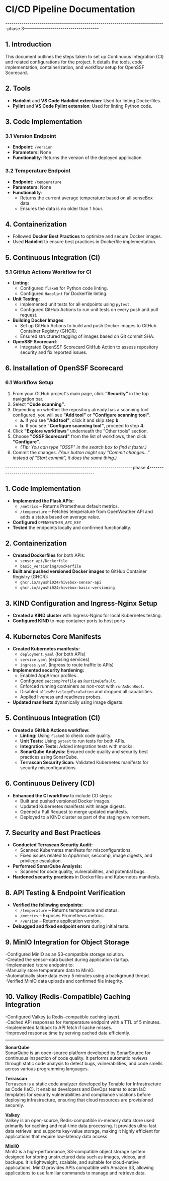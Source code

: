 # CI/CD Pipeline Documentation
-------------------------------------------------------------------------------phase 3-------------------------------------
## 1. Introduction
This document outlines the steps taken to set up Continuous Integration (CI) and related configurations for the project. It details the tools, code implementation, containerization, and workflow setup for OpenSSF Scorecard.

## 2. Tools
- **Hadolint** and **VS Code Hadolint extension**: Used for linting Dockerfiles.
- **Pylint** and **VS Code Pylint extension**: Used for linting Python code.

## 3. Code Implementation

### 3.1 Version Endpoint
- **Endpoint**: `/version`
- **Parameters**: None
- **Functionality**: Returns the version of the deployed application.

### 3.2 Temperature Endpoint
- **Endpoint**: `/temperature`
- **Parameters**: None
- **Functionality**:
  - Returns the current average temperature based on all senseBox data.
  - Ensures the data is no older than 1 hour.

## 4. Containerization
- Followed **Docker Best Practices** to optimize and secure Docker images.
- Used **Hadolint** to ensure best practices in Dockerfile implementation.

## 5. Continuous Integration (CI)
### 5.1 GitHub Actions Workflow for CI
- **Linting**:
  - Configured `flake8` for Python code linting.
  - Configured `Hadolint` for Dockerfile linting.
- **Unit Testing**:
  - Implemented unit tests for all endpoints using `pytest`.
  - Configured GitHub Actions to run unit tests on every push and pull request.
- **Building Docker Images**:
  - Set up GitHub Actions to build and push Docker images to GitHub Container Registry (GHCR).
  - Ensured structured tagging of images based on Git commit SHA.
- **OpenSSF Scorecard**:
  - Integrated OpenSSF Scorecard GitHub Action to assess repository security and fix reported issues.

## 6. Installation of OpenSSF Scorecard
### 6.1 Workflow Setup
1. From your GitHub project's main page, click **“Security”** in the top navigation bar.
2. Select **“Code scanning”**.
3. Depending on whether the repository already has a scanning tool configured, you will see **"Add tool"** or **"Configure scanning tool"**.
   - **a.** If you see **"Add tool"**, click it and skip step **b**.
   - **b.** If you see **"Configure scanning tool"**, proceed to step **4**.
4. Click **"Explore workflows"** underneath the "Other tools" section.
5. Choose **"OSSF Scorecard"** from the list of workflows, then click **“Configure”**.
   - *(Tip: You can type "OSSF" in the search box to find it faster.)*
6. Commit the changes. *(Your button might say "Commit changes..." instead of "Start commit", it does the same thing.)*


                                                                                  
---------------------------------------------------------------phase 4---------------------------------------------------

                                                                                                        
                                                                                                         
                                                                                                         
## 1. Code Implementation               
- **Implemented the Flask APIs:**
  - `/metrics` – Returns Prometheus default metrics.
  - `/temperature` – Fetches temperature from OpenWeather API and adds a status based on average value.
- **Configured** `OPENWEATHER_API_KEY` 
- **Tested** the endpoints locally and confirmed functionality.

## 2. Containerization
- **Created Dockerfiles** for both APIs:
  - `sensor_api/Dockerfile`
  - `basic_versioning/Dockerfile`
- **Built and pushed versioned Docker images** to GitHub Container Registry (GHCR):
  - `ghcr.io/ayushi024/hivebox-sensor-api`
  - `ghcr.io/ayushi024/hivebox-basic-versioning`

## 3. KIND Configuration and Ingress-Nginx Setup
- **Created a KIND cluster** with Ingress-Nginx for local Kubernetes testing.
- **Configured KIND** to map container ports to host ports 


## 4. Kubernetes Core Manifests
- **Created Kubernetes manifests:**
  - `deployment.yaml` (for both APIs)
  - `service.yaml` (exposing services)
  - `ingress.yaml` (Ingress to route traffic to APIs)
- **Implemented security hardening:**
  - Enabled AppArmor profiles.
  - Configured `seccompProfile` as `RuntimeDefault`.
  - Enforced running containers as non-root with `runAsNonRoot`.
  - Disabled `allowPrivilegeEscalation` and dropped all capabilities.
  - Applied liveness and readiness probes.
- **Updated manifests** dynamically using image digests.

## 5. Continuous Integration (CI)

- **Created a GitHub Actions workflow:**
  - **Linting:** Using `flake8` to check code quality.
  - **Unit Tests:** Using `pytest` to run tests for both APIs.
  - **Integration Tests:** Added integration tests with mocks.
  - **SonarQube Analysis:** Ensured code quality and security best practices using SonarQube.
  - **Terrascan Security Scan:** Validated Kubernetes manifests for security misconfigurations.

## 6. Continuous Delivery (CD)
- **Enhanced the CI workflow** to include CD steps:
  - Built and pushed versioned Docker images.
  - Updated Kubernetes manifests with image digests.
  - Opened a Pull Request to merge updated manifests.
  - Deployed to a KIND cluster as part of the staging environment.


## 7. Security and Best Practices

- **Conducted Terrascan Security Audit:**
  - Scanned Kubernetes manifests for misconfigurations.
  - Fixed issues related to AppArmor, seccomp, image digests, and privilege escalation.
- **Performed SonarQube Analysis:**
  - Scanned for code quality, vulnerabilities, and potential bugs.
- **Hardened security practices** in Dockerfiles and Kubernetes manifests.

## 8. API Testing & Endpoint Verification

- **Verified the following endpoints:**
  - `/temperature` – Returns temperature and status.
  - `/metrics` – Exposes Prometheus metrics.
  - `/version` – Returns application version.
- **Debugged and fixed endpoint errors** during initial tests.


## 9. MinIO Integration for Object Storage                  
-Configured MinIO as an S3-compatible storage solution.                                         
-Created the sensor-data bucket during application startup.                                           
-Implemented /store endpoint to:                                           
-Manually store temperature data to MinIO.                                           
-Automatically store data every 5 minutes using a background thread.                                           
-Verified MinIO data uploads and confirmed file integrity.
                                           
## 10. Valkey (Redis-Compatible) Caching Integration                                           
-Configured Valkey (a Redis-compatible caching layer).                                           
-Cached API responses for /temperature endpoint with a TTL of 5 minutes.                                           
-Implemented fallback to API fetch if cache misses.                                           
-Improved response time by serving cached data efficiently.                                           

----------------------------------------------------------------------------------------------------------------------------
**SonarQube**                                      
SonarQube is an open-source platform developed by SonarSource for continuous inspection of code quality. It performs automatic reviews through static code analysis to detect bugs, vulnerabilities, and code smells across various programming languages. 
                                                                                        
**Terrascan**                                                     
Terrascan is a static code analyzer developed by Tenable for Infrastructure as Code (IaC). It enables developers and DevOps teams to scan IaC templates for security vulnerabilities and compliance violations before deploying infrastructure, ensuring that cloud resources are provisioned securely.

**Valkey**                                    
Valkey is an open-source, Redis-compatible in-memory data store used primarily for caching and real-time data processing. It provides ultra-fast data retrieval and supports key-value storage, making it highly efficient for applications that require low-latency data access.
                           
**MiniIO**                                          
MinIO is a high-performance, S3-compatible object storage system designed for storing unstructured data such as images, videos, and backups. It is lightweight, scalable, and suitable for cloud-native applications. MinIO provides APIs compatible with Amazon S3, allowing applications to use familiar commands to manage and retrieve data.
